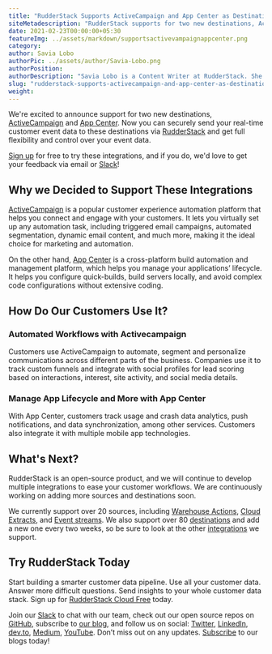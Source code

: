```yaml
---
title: "RudderStack Supports ActiveCampaign and App Center as Destinations"
siteMetadescription: "RudderStack supports for two new destinations, ActiveCampaign and App Center- send your real-time customer event data to these destinations via RudderStack."
date: 2021-02-23T00:00:00+05:30
featureImg: ../assets/markdown/supportsactivevampaignappcenter.png
category:
author: Savia Lobo
authorPic: ../assets/author/Savia-Lobo.png
authorPosition:
authorDescription: "Savia Lobo is a Content Writer at RudderStack. She is a techie at heart and loves to stay up to date with tech happenings across the globe. If she is not writing or reading, you will find her singing and composing songs."
slug: "rudderstack-supports-activecampaign-and-app-center-as-destinations"
weight: 
---
```


We're excited to announce support for two new destinations, [ActiveCampaign](https://rudderstack.com/integration/activecampaign/) and [App Center](https://rudderstack.com/integration/app-center/). Now you can securely send your real-time customer event data to these destinations via [RudderStack](http://www.rudderstack.com/) and get full flexibility and control over your event data.  

[Sign up](https://app.rudderstack.com/signup) for free to try these integrations, and if you do, we'd love to get your feedback via email or [Slack](https://resources.rudderstack.com/join-rudderstack-slack)! 


## Why we Decided to Support These Integrations

[ActiveCampaign](https://docs.rudderstack.com/destinations/active-campaign) is a popular customer experience automation platform that helps you connect and engage with your customers. It lets you virtually set up any automation task, including triggered email campaigns, automated segmentation, dynamic email content, and much more, making it the ideal choice for marketing and automation. 

On the other hand, [App Center](https://docs.rudderstack.com/destinations/appcenter) is a cross-platform build automation and management platform, which helps you manage your applications’ lifecycle. It helps you configure quick-builds, build servers locally, and avoid complex code configurations without extensive coding.


## How Do Our Customers Use It?


### Automated Workflows with Activecampaign

Customers use ActiveCampaign to automate, segment and personalize communications across different parts of the business. Companies use it to track custom funnels and integrate with social profiles for lead scoring based on interactions, interest, site activity, and social media details.


### Manage App Lifecycle and More with App Center 


With App Center, customers track usage and crash data analytics, push notifications, and data synchronization, among other services. Customers also integrate it with multiple mobile app technologies.


## What's Next?

RudderStack is an open-source product, and we will continue to develop multiple integrations to ease your customer workflows. We are continuously working on adding more sources and destinations soon.

We currently support over 20 sources, including [Warehouse Actions](https://docs.rudderstack.com/warehouse-actions), [Cloud Extracts](https://docs.rudderstack.com/cloud-extract-sources), and [Event streams](https://docs.rudderstack.com/rudderstack-event-streams). We also support over 80 [destinations](https://docs.rudderstack.com/destinations) and add a new one every two weeks, so be sure to look at the other [integrations](https://rudderstack.com/integration/) we support. 

## Try RudderStack Today

Start building a smarter customer data pipeline. Use all your customer data. Answer more difficult questions. Send insights to your whole customer data stack. Sign up for [RudderStack Cloud Free](https://app.rudderlabs.com/signup?type=freetrial) today.

Join our [Slack](https://resources.rudderstack.com/join-rudderstack-slack) to chat with our team, check out our open source repos on [GitHub](https://github.com/rudderlabs), subscribe to [our blog](https://rudderstack.com/blog/), and follow us on social: [Twitter](https://twitter.com/RudderStack), [LinkedIn](https://www.linkedin.com/company/rudderlabs/), [dev.to](https://dev.to/rudderstack), [Medium](https://rudderstack.medium.com/), [YouTube](https://www.youtube.com/channel/UCgV-B77bV_-LOmKYHw8jvBw). Don’t miss out on any updates. [Subscribe](https://rudderstack.com/blog/) to our blogs today!